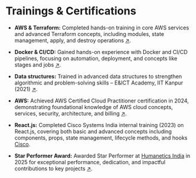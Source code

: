 
# Trainings & Certifications

- **AWS & Terraform:** 
   Completed hands-on training in core AWS services and advanced Terraform concepts, including modules, state management, apply, and destroy operations [↗️](https://github.com/GajendraKaushik/certificates_and_achievements/blob/main/certifates/AWS_Terraform.PDF).

- **Docker & CI/CD:** Gained hands-on experience with Docker and CI/CD pipelines, focusing on automation, deployment, and concepts like stages and jobs [↗️](https://github.com/GajendraKaushik/certificates_and_achievements/blob/main/certifates/CI-CD-Pipeline.pdf).

- **Data structures:** Trained in advanced data structures to strengthen algorithmic and problem-solving skills – E&ICT Academy, IIT Kanpur (2021) [↗️](https://github.com/GajendraKaushik/certificates_and_achievements/blob/main/certifates/Data-structures.pdf).

- **AWS:** Achieved AWS Certified Cloud Practitioner certification in 2024, demonstrating foundational knowledge of AWS cloud concepts, services, security, architecture, and billing [↗️](https://github.com/GajendraKaushik/certificates_and_achievements/blob/main/certifates/AWS%20Certified.pdf). 

- **React.js:** Completed Cisco Systems India internal training (2023) on React.js, covering both basic and advanced concepts including components, props, state management, lifecycle methods, and hooks [Cisco](https://www.linkedin.com/company/cisco/posts/?feedView=all).

- **Star Performer Award:** Awarded Star Performer at [Humanetics India](https://www.linkedin.com/company/humaneticsgroup/posts/?feedView=all) in 2025 for exceptional performance, dedication, and impactful contributions to key projects [↗️](https://github.com/GajendraKaushik/certificates_and_achievements/blob/main/certifates/Star_Performer.PDF). 

